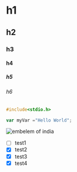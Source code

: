# h1
## h2
### h3
#### h4
##### h5
###### h6
```c
#include<stdio.h>
```

```javascript
var myVar ="Hello World";
```

![embelem of india](https://github.com/Harshilmalhotra/skills-communicate-using-markdown/assets/111488708/565c5421-c0b3-4661-b3fe-9a6b20edd078)

- [ ] test1
- [X] test2
- [x] test3
- [x] test4

